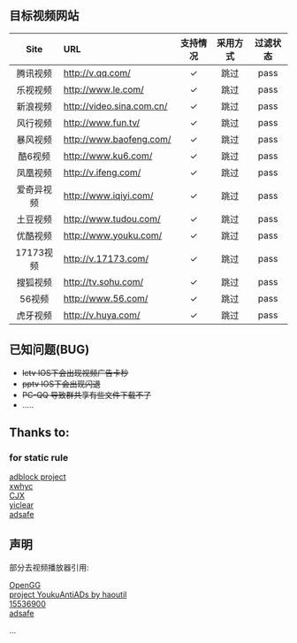 ## 目标视频网站

| Site | URL | 支持情况 | 采用方式 | 过滤状态 |
| :--: | :-- | :-----: | :-----: | :-----: |
| 腾讯视频 | <http://v.qq.com/> |✓| 跳过 | pass |
| 乐视视频 | <http://www.le.com/> |✓| 跳过 | pass |
| 新浪视频 | <http://video.sina.com.cn/> |✓| 跳过 | pass |
| 风行视频 | <http://www.fun.tv/> |✓| 跳过 | pass |
| 暴风视频 | <http://www.baofeng.com/> |✓| 跳过 | pass |
| 酷6视频 | <http://www.ku6.com/> |✓| 跳过 | pass |
| 凤凰视频 | <http://v.ifeng.com/> |✓| 跳过 | pass |
| 爱奇异视频 | <http://www.iqiyi.com/> |✓| 跳过 | pass |
| 土豆视频 | <http://www.tudou.com/> |✓| 跳过 | pass |
| 优酷视频 | <http://www.youku.com/> |✓| 跳过 | pass |
| 17173视频 | <http://v.17173.com/> |✓| 跳过 | pass |
| 搜狐视频 | <http://tv.sohu.com/> |✓| 跳过 | pass |
| 56视频 | <http://www.56.com/> |✓| 跳过 | pass |
| 虎牙视频 | <http://v.huya.com/> |✓| 跳过 | pass |

## 已知问题(BUG)
- <del>letv IOS下会出现视频广告卡秒</del>
- <del>pptv IOS下会出现闪退</del>
- <del>PC-QQ 导致群共享有些文件下载不了</del>
- .....

## Thanks to:
### for static rule
[adblock project](https://getadblock.com/)</br>
[xwhyc](https://github.com/adbyby)</br>
[CJX](https://github.com/cjx82630)</br>
[yiclear](https://www.yiclear.com)</br>
[adsafe](http://www.newadblock.com/)</br>

## 声明
部分去视频播放器引用:

[OpenGG](http://opengg.me/)</br>
[project YoukuAntiADs by haoutil](http://bbs.kafan.cn/thread-1509944-1-1.html)</br>
[15536900](http://bbs.kafan.cn/thread-1507278-1-1.html)</br>
[adsafe](http://www.newadblock.com/)</br>

...</br>
